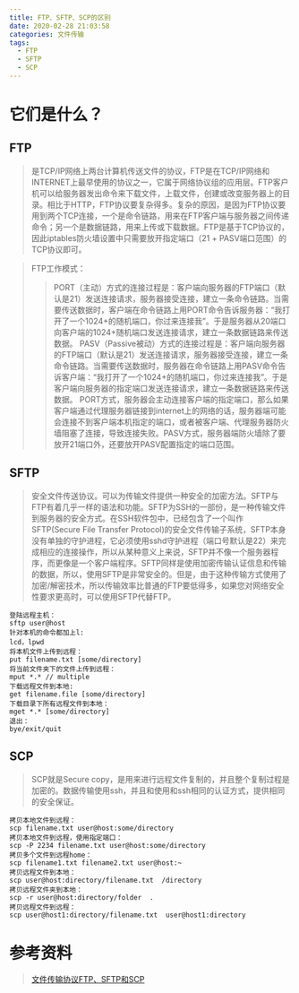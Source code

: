 ```yaml
---
title: FTP、SFTP、SCP的区别
date: 2020-02-28 21:03:58
categories: 文件传输
tags: 
  - FTP
  - SFTP
  - SCP
---
```


# 它们是什么？
## FTP
>是TCP/IP网络上两台计算机传送文件的协议，FTP是在TCP/IP网络和INTERNET上最早使用的协议之一，它属于网络协议组的应用层。FTP客户机可以给服务器发出命令来下载文件，上载文件，创建或改变服务器上的目录。相比于HTTP，FTP协议要复杂得多。复杂的原因，是因为FTP协议要用到两个TCP连接，一个是命令链路，用来在FTP客户端与服务器之间传递命令；另一个是数据链路，用来上传或下载数据。FTP是基于TCP协议的，因此iptables防火墙设置中只需要放开指定端口（21 + PASV端口范围）的TCP协议即可。 

>FTP工作模式：
>>PORT（主动）方式的连接过程是：客户端向服务器的FTP端口（默认是21）发送连接请求，服务器接受连接，建立一条命令链路。当需要传送数据时，客户端在命令链路上用PORT命令告诉服务器：“我打开了一个1024+的随机端口，你过来连接我”。于是服务器从20端口向客户端的1024+随机端口发送连接请求，建立一条数据链路来传送数据。
>>PASV（Passive被动）方式的连接过程是：客户端向服务器的FTP端口（默认是21）发送连接请求，服务器接受连接，建立一条命令链路。当需要传送数据时，服务器在命令链路上用PASV命令告诉客户端：“我打开了一个1024+的随机端口，你过来连接我”。于是客户端向服务器的指定端口发送连接请求，建立一条数据链路来传送数据。
PORT方式，服务器会主动连接客户端的指定端口，那么如果客户端通过代理服务器链接到internet上的网络的话，服务器端可能会连接不到客户端本机指定的端口，或者被客户端、代理服务器防火墙阻塞了连接，导致连接失败。PASV方式，服务器端防火墙除了要放开21端口外，还要放开PASV配置指定的端口范围。
## SFTP
>安全文件传送协议。可以为传输文件提供一种安全的加密方法。SFTP与 FTP有着几乎一样的语法和功能。SFTP为SSH的一部份，是一种传输文件到服务器的安全方式。在SSH软件包中，已经包含了一个叫作SFTP(Secure File Transfer Protocol)的安全文件传输子系统，SFTP本身没有单独的守护进程，它必须使用sshd守护进程（端口号默认是22）来完成相应的连接操作，所以从某种意义上来说，SFTP并不像一个服务器程序，而更像是一个客户端程序。SFTP同样是使用加密传输认证信息和传输的数据，所以，使用SFTP是非常安全的。但是，由于这种传输方式使用了加密/解密技术，所以传输效率比普通的FTP要低得多，如果您对网络安全性要求更高时，可以使用SFTP代替FTP。

    登陆远程主机：  
	sftp user@host  
	针对本机的命令都加上l:  
	lcd，lpwd  
	将本机文件上传到远程：  
	put filename.txt [some/directory]  
	将当前文件夹下的文件上传到远程：  
	mput *.* // multiple  
	下载远程文件到本地:  
	get filename.file [some/directory]  
	下载目录下所有远程文件到本地：  
	mget *.* [some/directory]  
	退出：  
	bye/exit/quit

## SCP
>SCP就是Secure copy，是用来进行远程文件复制的，并且整个复制过程是加密的。数据传输使用ssh，并且和使用和ssh相同的认证方式，提供相同的安全保证。

	拷贝本地文件到远程：  
	scp filename.txt user@host:some/directory  
	拷贝本地文件到远程，使用指定端口：  
	scp -P 2234 filename.txt user@host:some/directory  
	拷贝多个文件到远程home：  
	scp filename1.txt filename2.txt user@host:~  
	拷贝远程文件到本地：  
	scp user@host:directory/filename.txt  /directory  
	拷贝远程文件夹到本地：  
	scp -r user@host:directory/folder  .  
	拷贝远程文件到远程：  
	scp user@host1:directory/filename.txt  user@host1:directory
# 参考资料
>[文件传输协议FTP、SFTP和SCP](https://www.cnblogs.com/xingxia/p/system_ftp.html)
